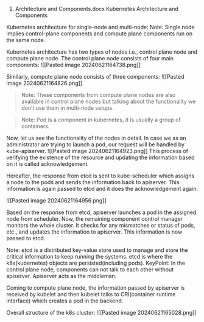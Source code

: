 1. Architecture and Components.docx
 Kubernetes Architecture and Components

Kubernetes architecture for single-node and multi-node:
Note: Single node implies control-plane components and compute plane components run on the same node. 

Kubernetes architecture has two types of nodes i.e., control plane node and compute plane node. 
The control plane node consists of four main components:
![[Pasted image 20240621164738.png]] 

 Similarly, compute plane node consists of three components:
![[Pasted image 20240621164826.png]]

> Note: These components from compute plane nodes are also available in control plane nodes but talking about the functionality we don’t use them in multi-node setups.

>Note: Pod is a component in kubernetes, it is usually a group of containers. 

Now, let us see the functionality of the nodes in detail.
In case we as an administrator are trying to launch a pod, our request will be handled by kube-apiserver. 
 ![[Pasted image 20240621164923.png]]
This process of verifying the existence of the resource and updating the information based on it is called acknowledgement. 

Hereafter, the response from etcd is sent to kube-scheduler which assigns a node to the pods and sends the information back to apiserver. This information is again passed to etcd and it does the acknowledgement again.

![[Pasted image 20240621164956.png]]

Based on the response from etcd, apiserver launches a pod in the assigned node from scheduler.
Now, the remaining component control manager monitors the whole cluster. It checks for any mismatches or status of pods, etc., and updates the information to apiserver. This information is now passed to etcd. 

Note: etcd is a distributed key-value store used to manage and store the critical information to keep running the systems. etcd is where the k8s(kubernetes) objects are persisted(including pods). 
KeyPoint: In the control plane node, components can not talk to each other without apiserver. Apiserver acts as the middleman. 

Coming to compute plane node, the information passed by apiserver is received by kubelet and then kubelet talks to CRI(container runtime interface) which creates a pod in the backend. 


Overall structure of the k8s cluster:
 ![[Pasted image 20240621165028.png]]

